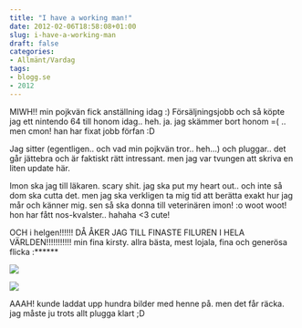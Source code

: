 ```yaml
---
title: "I have a working man!"
date: 2012-02-06T18:58:08+01:00
slug: i-have-a-working-man
draft: false
categories:
- Allmänt/Vardag
tags:
- blogg.se
- 2012
---
```

MIWH!! min pojkvän fick anställning idag :) Försäljningsjobb och så köpte jag ett nintendo 64 till honom idag.. heh. ja. jag skämmer bort honom =( .. men cmon! han har fixat jobb förfan :D  
  
Jag sitter (egentligen.. och vad min pojkvän tror.. heh...) och pluggar.. det går jättebra och är faktiskt rätt intressant. men jag var tvungen att skriva en liten update här.  
  
Imon ska jag till läkaren. scary shit. jag ska put my heart out.. och inte så dom ska cutta det. men jag ska verkligen ta mig tid att berätta exakt hur jag mår och känner mig. sen så ska donna till veterinären imon! :o woot woot! hon har fått nos-kvalster.. hahaha <3 cute!  
  
OCH i helgen!!!!!! DÅ ÅKER JAG TILL FINASTE FILUREN I HELA VÄRLDEN!!!!!!!!!!! min fina kirsty. allra bästa, mest lojala, fina och generösa flicka :\*\*\*\*\*\*  
  
![](/assets/images/blogg.se/asg19november06_188128832.jpg)  
  
  
![](https://cdn1.cdnme.se/cdn/9-1/701517/images/2012/dsc02888_188129364.jpg)  
  
  
AAAH! kunde laddat upp hundra bilder med henne på. men det får räcka. jag måste ju trots allt plugga klart ;D